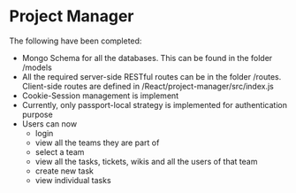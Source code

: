 # Project Manager

The following have been completed:
 - Mongo Schema for all the databases. This can be found in the folder /models
 - All the required server-side RESTful routes can be in the folder /routes. Client-side routes are defined in /React/project-manager/src/index.js
 - Cookie-Session management is implement
 - Currently, only passport-local strategy is implemented for authentication purpose
 - Users can now 
 	- login
 	- view all the teams they are part of
 	- select a team
 	- view all the tasks, tickets, wikis and all the users of that team
 	- create new task
 	- view individual tasks 